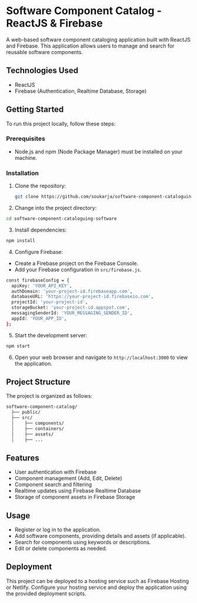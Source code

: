 # Software Component Catalog - ReactJS & Firebase

A web-based software component cataloging application built with ReactJS and Firebase. This application allows users to manage and search for reusable software components.

## Technologies Used

- ReactJS
- Firebase (Authentication, Realtime Database, Storage)

## Getting Started

To run this project locally, follow these steps:

### Prerequisites

- Node.js and npm (Node Package Manager) must be installed on your machine.

### Installation

1. Clone the repository:

   ```bash
   git clone https://github.com/soukarja/software-component-cataloguing-software.git
   ```

2. Change into the project directory:
```bash
cd software-component-cataloguing-software
```
3. Install dependencies:
```bash
npm install
```
4. Configure Firebase:

- Create a Firebase project on the Firebase Console.
- Add your Firebase configuration in ```src/firebase.js```.
```bash
const firebaseConfig = {
  apiKey: 'YOUR_API_KEY',
  authDomain: 'your-project-id.firebaseapp.com',
  databaseURL: 'https://your-project-id.firebaseio.com',
  projectId: 'your-project-id',
  storageBucket: 'your-project-id.appspot.com',
  messagingSenderId: 'YOUR_MESSAGING_SENDER_ID',
  appId: 'YOUR_APP_ID',
};

```
5. Start the development server:
```bash
npm start
```
6. Open your web browser and navigate to ```http://localhost:3000``` to view the application.







## Project Structure
The project is organized as follows:
```bash
software-component-catalog/
  ├── public/
  ├── src/
  │    ├── components/
  │    ├── containers/
  │    ├── assets/
  │    ├── ...

```

## Features
- User authentication with Firebase
- Component management (Add, Edit, Delete)
- Component search and filtering
- Realtime updates using Firebase Realtime Database
- Storage of component assets in Firebase Storage

## Usage
- Register or log in to the application.
- Add software components, providing details and assets (if applicable).
- Search for components using keywords or descriptions.
- Edit or delete components as needed.


## Deployment
This project can be deployed to a hosting service such as Firebase Hosting or Netlify. Configure your hosting service and deploy the application using the provided deployment scripts.